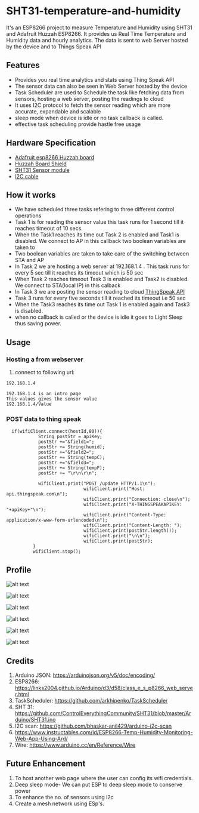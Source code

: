 # SHT31-temperature-and-humidity
 
It's an ESP8266 project to measure Temperature and Humidity using SHT31 and Adafruit Huzzah ESP8266. It provides us Real Time Temperature and Humidity data and hourly analytics. The data is sent to web Server hosted by the device and to Things Speak API
 

## Features 

  - Provides you real time analytics and stats using Thing Speak API 
  - The sensor data can also be seen in Web Server hosted by the device
  - Task Scheduler are used to Schedule the task like fetching data from sensors, hosting a web server, posting the readings to cloud
  - It uses I2C protocol to fetch the sensor reading which are more accurate, expandable and scalable
  - sleep mode when device is idle or no task callback is called.
  - effective task scheduling provide hastle free usage
 
## Hardware Specification
  - [Adafruit esp8266 Huzzah board](https://www.adafruit.com/product/2471)
  - [Huzzah Board Shield](https://shop.controleverything.com/products/adafruit-huzzah-esp8266-breakout-with-usb-and-i2c-expansion-port)
  - [SHT31 Sensor module](https://shop.controleverything.com/products/humidity-and-temperature-sensor-2-rh-0-3-c)
  - [I2C cable](https://store.ncd.io/product/i%C2%B2c-cable/)
 

## How it works
  -  We have scheduled three tasks refering to three different control operations
  - Task 1 is for reading the sensor value this task runs for 1 second till it reaches timeout of 10 secs.
  - When the Task1 reaches its time out Task 2 is enabled and Task1 is disabled. We connect to AP in this callback two boolean variables are taken to
  - Two boolean variables are taken to take care of the switching between STA and AP 
  - In Task 2 we are hosting a web server at 192.168.1.4 . This task runs for every 5 sec till it reaches its timeout which is 50 sec
  - When Task 2 reaches timeout Task 3 is enabled and Task2 is disabled. We connect to STA(local IP) in this calback 
  - In Task 3 we are posting the sensor reading to cloud [ThingSpeak API](https://thingspeak.com/channels/602864)
  - Task 3 runs for every five seconds till it reached its timeout i.e 50 sec
  - When the Task3 reaches its time out Task 1 is enabled again and Task3 is disabled.
  - when no callback is called or the device is idle it goes to Light Sleep thus saving power.


## Usage

### Hosting a from webserver

1. connect to following url:
  ```  
  192.168.1.4
  ```

  ```
  192.168.1.4 is an intro page
  This values gives the sensor value
  192.168.1.4/Value 
 ```

### POST data to thing speak

```
  if(wifiClient.connect(hostId,80)){
            String postStr = apiKey;
            postStr +="&field1=";
            postStr += String(humid);
            postStr +="&field2=";
            postStr += String(tempC);
            postStr +="&field3=";
            postStr += String(tempF);
            postStr += "\r\n\r\n";

            wifiClient.print("POST /update HTTP/1.1\n");
                             wifiClient.print("Host: api.thingspeak.com\n");
                             wifiClient.print("Connection: close\n");
                             wifiClient.print("X-THINGSPEAKAPIKEY: "+apiKey+"\n");
                             wifiClient.print("Content-Type: application/x-www-form-urlencoded\n");
                             wifiClient.print("Content-Length: ");
                             wifiClient.print(postStr.length());
                             wifiClient.print("\n\n");
                             wifiClient.print(postStr);
          }
          wifiClient.stop();
```


## Profile

![alt text](https://github.com/ncdcommunity/SHT31-temperature-and-humidity/blob/master/CaptureHumidity.PNG)

![alt text]( https://github.com/ncdcommunity/SHT31-temperature-and-humidity/blob/master/CaptureTEmpGauge.PNG)

![alt text]( https://github.com/ncdcommunity/SHT31-temperature-and-humidity/blob/master/CaptureTempC.PNG)

![alt text](https://github.com/ncdcommunity/SHT31-temperature-and-humidity/blob/master/CaptureTempF.PNG)

![alt text]( https://github.com/ncdcommunity/SHT31-temperature-and-humidity/blob/master/CaptureWeb2.PNG)

![alt text](https://github.com/ncdcommunity/SHT31-temperature-and-humidity/blob/master/Captureweb1_1.PNG)


## Credits

1. Arduino JSON: https://arduinojson.org/v5/doc/encoding/ 
2. ESP8266: https://links2004.github.io/Arduino/d3/d58/class_e_s_p8266_web_server.html
3. TaskScheduler: https://github.com/arkhipenko/TaskScheduler
4. SHT 31: https://github.com/ControlEverythingCommunity/SHT31/blob/master/Arduino/SHT31.ino
5. I2C scan: https://github.com/bhaskar-anil429/arduino-i2c-scan
6. https://www.instructables.com/id/ESP8266-Temp-Humidity-Monitoring-Web-App-Using-Ard/
7. Wire: https://www.arduino.cc/en/Reference/Wire

## Future Enhancement 
1. To host another web page where the user can config its wifi credentials.
2. Deep sleep mode- We can put ESP to deep sleep mode to conserve power
3. To enhance the no. of sensors using i2c
4. Create a mesh network using ESp's.
